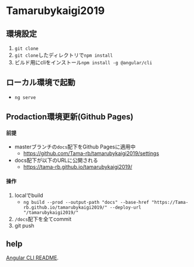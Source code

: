# Tamarubykaigi2019

## 環境設定
1. `git clone`
2. `git clone`したディレクトリで`npm install`
3. ビルド用にcliをインストール`npm install -g @angular/cli`

## ローカル環境で起動
- `ng serve`

## Prodaction環境更新(Github Pages)
#### 前提
- masterブランチの`docs`配下をGithub Pagesに適用中
    - https://github.com/Tama-rb/tamarubykaigi2019/settings
- docs配下が以下のURLに公開される
    - https://tama-rb.github.io/tamarubykaigi2019/

#### 操作
1. localでbuild
    - `ng build --prod --output-path "docs" --base-href "https://Tama-rb.github.io/tamarubykaigi2019/" --deploy-url "/tamarubykaigi2019/"`
2. `/docs`配下を全てcommit
3. git push

## help
[Angular CLI README](https://github.com/angular/angular-cli/blob/master/README.md).
